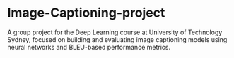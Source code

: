 # Image-Captioning-project
A group project for the Deep Learning course at University of Technology Sydney, focused on building and evaluating image captioning models using neural networks and BLEU-based performance metrics.
